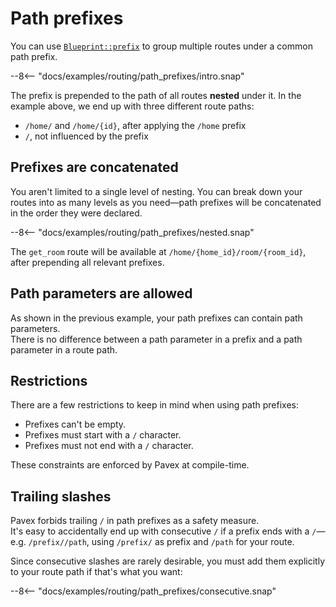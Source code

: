 # Path prefixes

You can use [`Blueprint::prefix`][Blueprint::prefix] to group multiple routes under a common path prefix.

--8<-- "docs/examples/routing/path_prefixes/intro.snap"

The prefix is prepended to the path of all routes **nested** under it.
In the example above, we end up with three different route paths:

- `/home/` and `/home/{id}`, after applying the `/home` prefix
- `/`, not influenced by the prefix

## Prefixes are concatenated

You aren't limited to a single level of nesting. You can break down your routes into as many levels as you need—path prefixes
will be concatenated in the order they were declared.

--8<-- "docs/examples/routing/path_prefixes/nested.snap"

The `get_room` route will be available at `/home/{home_id}/room/{room_id}`, after prepending all relevant prefixes.

## Path parameters are allowed

As shown in the previous example, your path prefixes can contain path parameters.\
There is no difference between a path parameter in a prefix and a path parameter in a route path.

## Restrictions

There are a few restrictions to keep in mind when using path prefixes:

- Prefixes can't be empty.
- Prefixes must start with a `/` character.
- Prefixes must not end with a `/` character.

These constraints are enforced by Pavex at compile-time.

## Trailing slashes

Pavex forbids trailing `/` in path prefixes as a safety measure.\
It's easy to accidentally end up with consecutive `/` if a prefix ends with a `/`—e.g.
`/prefix//path`, using `/prefix/` as prefix and `/path` for your route.

Since consecutive slashes are rarely desirable, you must add them explicitly to
your route path if that's what you want:

--8<-- "docs/examples/routing/path_prefixes/consecutive.snap"

[Blueprint::prefix]: /api_reference/pavex/blueprint/struct.Blueprint.html#method.prefix
